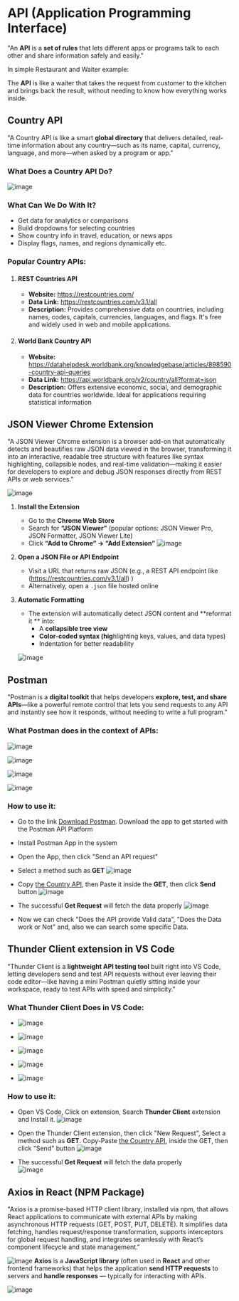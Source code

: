 # API (Application Programming Interface) 
"An **API** is a **set of rules** that lets different apps or programs talk to each other and share information safely and easily."

In simple Restaurant and Waiter example:

The **API** is like a waiter that takes the request from customer to the kitchen and brings back the result, without needing to know how everything works inside.

## Country API
"A Country API is like a smart **global directory** that delivers detailed, real-time information about any country—such as its name, capital, currency, language, and more—when asked by a program or app."

### What Does a Country API Do?
![image](https://github.com/user-attachments/assets/c99a48f6-f78a-43ac-9c18-daf8cca0aa08)

### What Can We Do With It?
- Get data for analytics or comparisons
- Build dropdowns for selecting countries
- Show country info in travel, education, or news apps
- Display flags, names, and regions dynamically etc.

### Popular Country APIs:
1. #### REST Countries API
    - **Website:** https://restcountries.com/
    - **Data Link:** https://restcountries.com/v3.1/all
    - **Description:** Provides comprehensive data on countries, including names, codes, capitals, currencies, languages, and flags. It's free and widely used in web and mobile applications.

2. #### World Bank Country API
    - **Website:** https://datahelpdesk.worldbank.org/knowledgebase/articles/898590-country-api-queries
    - **Data Link:** https://api.worldbank.org/v2/country/all?format=json
    - **Description:** Offers extensive economic, social, and demographic data for countries worldwide. Ideal for applications requiring statistical information
      
## JSON Viewer Chrome Extension
"A JSON Viewer Chrome extension is a browser add-on that automatically detects and beautifies raw JSON data viewed in the browser, transforming it into an interactive, readable tree structure with features like syntax highlighting, collapsible nodes, and real-time validation—making it easier for developers to explore and debug JSON responses directly from REST APIs or web services."

![image](https://github.com/user-attachments/assets/a6ca1492-0b47-483d-8f56-f47448641dd2)

   1. **Install the Extension**
        - Go to the **Chrome Web Store**
        - Search for **“JSON Viewer”** (popular options: JSON Viewer Pro, JSON Formatter, JSON Viewer Lite)
        - Click **“Add to Chrome” → “Add Extension”**
          ![image](https://github.com/user-attachments/assets/9ebeb9c7-1eca-407a-9d85-5a5e0446dbe0)
      
   2. **Open a JSON File or API Endpoint**
        - Visit a URL that returns raw JSON (e.g., a REST API endpoint like (https://restcountries.com/v3.1/all) )
        - Alternatively, open a `.json` file hosted online

   3. **Automatic Formatting**
        - The extension will automatically detect JSON content and **reformat it ** into:
            - A **collapsible tree view**
            - **Color-coded syntax (hig**hlighting keys, values, and data types)
            - Indentation for better readability
      
        ![image](https://github.com/user-attachments/assets/0d98a7a3-b257-4be2-97a5-7807f4a8afe6)


## Postman
"Postman is a **digital toolkit** that helps developers **explore, test, and share APIs**—like a powerful remote control that lets you send requests to any API and instantly see how it responds, without needing to write a full program."
### What Postman does in the context of APIs:
![image](https://github.com/user-attachments/assets/e0c8d931-da0e-4143-848e-6247709a8bb7)

![image](https://github.com/user-attachments/assets/21d9f69e-2595-4ace-a75a-a0d364196a2b)

![image](https://github.com/user-attachments/assets/a7495002-6bb9-4b36-9eb4-7e93272a1d95)

![image](https://github.com/user-attachments/assets/839b1e56-35a9-4aff-a1da-8fdc0b2822f1)

### How to use it:
- Go to the link [Download Postman](https://www.postman.com/downloads/). Download the app to get started with the Postman API Platform
- Install Postman App in the system
- Open the App, then click "Send an API request"
- Select a method such as **GET**
    ![image](https://github.com/user-attachments/assets/fce96884-5640-4e69-a12d-1f4dc1ae43e2)

- Copy [the Country API](https://restcountries.com/v3.1/all), then Paste it inside the **GET**, then click **Send** button
    ![image](https://github.com/user-attachments/assets/90404e61-9c64-4a38-91c5-cc4835ea294d)
- The successful **Get Request** will fetch the data properly
      ![image](https://github.com/user-attachments/assets/71ff6377-7377-44d9-8580-bbafa399efe0)
- Now we can check "Does the API provide Valid data", "Does the Data work or Not" and, also we can search some specific Data.

## Thunder Client extension in VS Code
"Thunder Client is a **lightweight API testing tool** built right into VS Code, letting developers send and test API requests without ever leaving their code editor—like having a mini Postman quietly sitting inside your workspace, ready to test APIs with speed and simplicity."

### What Thunder Client Does in VS Code:
- ![image](https://github.com/user-attachments/assets/d896cd1e-ce2d-455b-a82d-183c2a8c2965)
  
- ![image](https://github.com/user-attachments/assets/9f31de2c-6b7f-47f9-8db5-1fc963cacda8)
 
- ![image](https://github.com/user-attachments/assets/b64e38a6-36d4-45a1-8e7f-e4abe94e2562)
  
- ![image](https://github.com/user-attachments/assets/336f666d-683f-4c2a-aabd-478e6431a899)
  
- ![image](https://github.com/user-attachments/assets/d6229868-3cce-4e41-9646-45dba8dc2bd9)


### How to use it:
- Open VS Code, Click on extension, Search **Thunder Client** extension and Install it.
    ![image](https://github.com/user-attachments/assets/28b89983-dca2-47e2-a487-8865381e0940)

- Open the Thunder Client extension, then click "New Request", Select a method such as **GET**. Copy-Paste [the Country API](https://restcountries.com/v3.1/all), inside the GET, then click "Send" button
    ![image](https://github.com/user-attachments/assets/e7620f3e-ebf3-4fe4-919c-5b14b99d9a45)
  
-  The successful **Get Request** will fetch the data properly  
    ![image](https://github.com/user-attachments/assets/de2c6d56-0e2e-497f-a2b4-161728548f52)


## Axios in React (NPM Package)
 "Axios is a promise-based HTTP client library, installed via npm, that allows React applications to communicate with external APIs by making asynchronous HTTP requests (GET, POST, PUT, DELETE). It simplifies data fetching, handles request/response transformation, supports interceptors for global request handling, and integrates seamlessly with React’s component lifecycle and state management."

![image](https://github.com/user-attachments/assets/5f364bc3-656b-4b70-8624-9d05d27fb347)
  **Axios** is a **JavaScript library** (often used in **React** and other frontend frameworks) that helps the application **send HTTP requests** to servers and **handle responses** — typically for interacting with APIs.

![image](https://github.com/user-attachments/assets/afa19e8d-77a5-4bf1-ba17-4aeba4fd811e)











